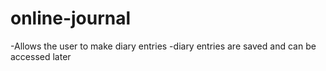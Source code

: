 # online-journal

-Allows the user to make diary entries
-diary entries are saved and can be accessed later